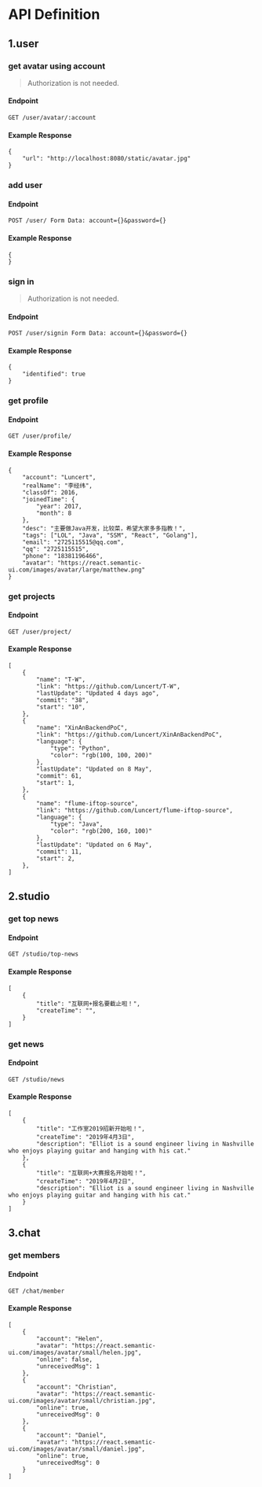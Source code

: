 # API Definition

## 1.user

### get avatar using account

> Authorization is not needed.

#### Endpoint

```GET /user/avatar/:account```

#### Example Response

```
{
    "url": "http://localhost:8080/static/avatar.jpg"
}
```

### add user

#### Endpoint

```POST /user/ Form Data: account={}&password={}```

#### Example Response

```
{
}
```

### sign in

> Authorization is not needed.

#### Endpoint

```POST /user/signin Form Data: account={}&password={}```

#### Example Response

```
{
    "identified": true
}
```

### get profile

#### Endpoint

```GET /user/profile/```

#### Example Response

```
{
    "account": "Luncert",
    "realName": "李经纬",
    "classOf": 2016,
    "joinedTime": {
        "year": 2017,
        "month": 8
    },
    "desc": "主要做Java开发，比较菜，希望大家多多指教！",
    "tags": ["LOL", "Java", "SSM", "React", "Golang"],
    "email": "2725115515@qq.com",
    "qq": "2725115515",
    "phone": "18381196466",
    "avatar": "https://react.semantic-ui.com/images/avatar/large/matthew.png"
}
```

### get projects

#### Endpoint

```GET /user/project/```

#### Example Response

```
[
    {
        "name": "T-W",
        "link": "https://github.com/Luncert/T-W",
        "lastUpdate": "Updated 4 days ago",
        "commit": "38",
        "start": "10",
    },
    {
        "name": "XinAnBackendPoC",
        "link": "https://github.com/Luncert/XinAnBackendPoC",
        "language": {
            "type": "Python",
            "color": "rgb(100, 100, 200)"
        },
        "lastUpdate": "Updated on 8 May",
        "commit": 61,
        "start": 1,
    },
    {
        "name": "flume-iftop-source",
        "link": "https://github.com/Luncert/flume-iftop-source",
        "language": {
            "type": "Java",
            "color": "rgb(200, 160, 100)"
        },
        "lastUpdate": "Updated on 6 May",
        "commit": 11,
        "start": 2,
    },
]
```

## 2.studio

### get top news

#### Endpoint

```GET /studio/top-news```

#### Example Response

```
[
    {
        "title": "互联网+报名要截止啦！",
        "createTime": "",
    }
]
```

### get news

#### Endpoint

```GET /studio/news```

#### Example Response

```
[
    {
        "title": "工作室2019招新开始啦！",
        "createTime": "2019年4月3日",
        "description": "Elliot is a sound engineer living in Nashville who enjoys playing guitar and hanging with his cat."
    },
    {
        "title": "互联网+大赛报名开始啦！",
        "createTime": "2019年4月2日",
        "description": "Elliot is a sound engineer living in Nashville who enjoys playing guitar and hanging with his cat."
    }
]
```

## 3.chat

### get members

#### Endpoint

```GET /chat/member```

#### Example Response

```
[
    {
        "account": "Helen",
        "avatar": "https://react.semantic-ui.com/images/avatar/small/helen.jpg",
        "online": false,
        "unreceivedMsg": 1
    },
    {
        "account": "Christian",
        "avatar": "https://react.semantic-ui.com/images/avatar/small/christian.jpg",
        "online": true,
        "unreceivedMsg": 0
    },
    {
        "account": "Daniel",
        "avatar": "https://react.semantic-ui.com/images/avatar/small/daniel.jpg",
        "online": true,
        "unreceivedMsg": 0
    }
]
```
